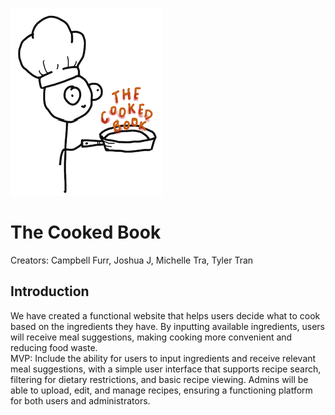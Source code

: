 ![Cooked Master](CookedMaster.png)


# **The Cooked Book**
Creators: Campbell Furr, Joshua J, Michelle Tra, Tyler Tran
## Introduction
We have created a functional website that helps users decide what to cook based on the ingredients they have. By inputting available ingredients, users will receive meal suggestions, making cooking more convenient and reducing food waste.  
MVP: Include the ability for users to input ingredients and receive relevant meal suggestions, with a simple user interface that supports recipe search, filtering for dietary restrictions, and basic recipe viewing. Admins will be able to upload, edit, and manage recipes, ensuring a functioning platform for both users and administrators.
